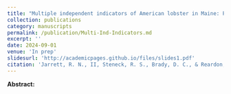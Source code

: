 ```yaml
---
title: "Multiple independent indicators of American lobster in Maine: Patterns in space and time"
collection: publications
category: manuscripts
permalink: /publication/Multi-Ind-Indicators.md
excerpt: ''
date: 2024-09-01
venue: 'In prep'
slidesurl: 'http://academicpages.github.io/files/slides1.pdf'
citation: 'Jarrett, R. N., II, Steneck, R. S., Brady, D. C., & Reardon, K. M. Multiple independent indicators of American lobster in Maine: Patterns in space and time. In Prep.'
---
```


<b>Abstract:</b>

